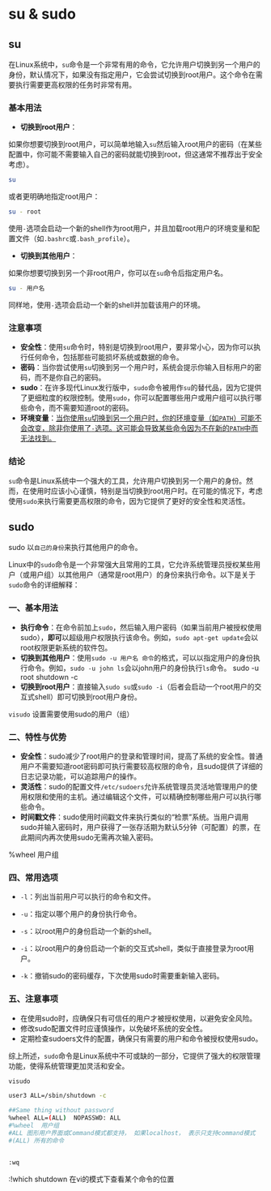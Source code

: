 # su & sudo

## su

在Linux系统中，`su`命令是一个非常有用的命令，它允许用户切换到另一个用户的身份，默认情况下，如果没有指定用户，它会尝试切换到root用户。这个命令在需要执行需要更高权限的任务时非常有用。

### 基本用法

- **切换到root用户**：

如果你想要切换到root用户，可以简单地输入`su`然后输入root用户的密码（在某些配置中，你可能不需要输入自己的密码就能切换到root，但这通常不推荐出于安全考虑）。

```sh
su
```

或者更明确地指定root用户：

```sh
su - root
```

使用`-`选项会启动一个新的shell作为root用户，并且加载root用户的环境变量和配置文件（如`.bashrc`或`.bash_profile`）。

- **切换到其他用户**：

如果你想要切换到另一个非root用户，你可以在`su`命令后指定用户名。

```sh
su - 用户名
```

同样地，使用`-`选项会启动一个新的shell并加载该用户的环境。

### 注意事项

- **安全性**：使用`su`命令时，特别是切换到root用户，要非常小心，因为你可以执行任何命令，包括那些可能损坏系统或数据的命令。
- **密码**：当你尝试使用`su`切换到另一个用户时，系统会提示你输入目标用户的密码，而不是你自己的密码。
- **sudo**：在许多现代Linux发行版中，`sudo`命令被用作`su`的替代品，因为它提供了更细粒度的权限控制。使用`sudo`，你可以配置哪些用户或用户组可以执行哪些命令，而不需要知道root的密码。
- **环境变量**：<u>当你使用`su`切换到另一个用户时，你的环境变量（如`PATH`）可能不会改变，除非你使用了`-`选项。这可能会导致某些命令因为不在新的`PATH`中而无法找到。</u>

### 结论

`su`命令是Linux系统中一个强大的工具，允许用户切换到另一个用户的身份。然而，在使用时应该小心谨慎，特别是当切换到root用户时。在可能的情况下，考虑使用`sudo`来执行需要更高权限的命令，因为它提供了更好的安全性和灵活性。

## sudo

sudo 以`自己的身份`来执行其他用户的命令。 

Linux中的`sudo`命令是一个非常强大且常用的工具，它允许系统管理员授权某些用户（或用户组）以其他用户（通常是root用户）的身份来执行命令。以下是关于`sudo`命令的详细解释：

### 一、基本用法

- **执行命令**：在命令前加上`sudo`，然后输入用户密码（如果当前用户被授权使用sudo），**即可**以超级用户权限执行该命令。例如，`sudo apt-get update`会以root权限更新系统的软件包。
- **切换到其他用户**：使用`sudo -u 用户名 命令`的格式，可以以指定用户的身份执行命令。例如，`sudo -u john ls`会以john用户的身份执行`ls`命令。  sudo -u root  shutdown -c
- **切换到root用户**：直接输入`sudo su`或`sudo -i`（后者会启动一个root用户的交互式shell）即可切换到root用户身份。

`visudo` 设置需要使用sudo的用户（组）

### 二、特性与优势

- **安全性**：sudo减少了root用户的登录和管理时间，提高了系统的安全性。普通用户不需要知道root密码即可执行需要较高权限的命令，且sudo提供了详细的日志记录功能，可以追踪用户的操作。
- **灵活性**：sudo的配置文件`/etc/sudoers`允许系统管理员灵活地管理用户的使用权限和使用的主机。通过编辑这个文件，可以精确控制哪些用户可以执行哪些命令。
- **时间戳文件**：sudo使用时间戳文件来执行类似的“检票”系统。当用户调用sudo并输入密码时，用户获得了一张存活期为默认5分钟（可配置）的票，在此期间内再次使用sudo无需再次输入密码。

%wheel  用户组

### 四、常用选项

- `-l`：列出当前用户可以执行的命令和文件。

- `-u`：指定以哪个用户的身份执行命令。

- `-s`：以root用户的身份启动一个新的shell。

- `-i`：以root用户的身份启动一个新的交互式shell，类似于直接登录为root用户。

- `-k`：撤销sudo的密码缓存，下次使用sudo时需要重新输入密码。

  

### 五、注意事项

- 在使用sudo时，应确保只有可信任的用户才被授权使用，以避免安全风险。
- 修改sudo配置文件时应谨慎操作，以免破坏系统的安全性。
- 定期检查sudoers文件的配置，确保只有需要的用户和命令被授权使用sudo。

综上所述，`sudo`命令是Linux系统中不可或缺的一部分，它提供了强大的权限管理功能，使得系统管理更加灵活和安全。

```sh
visudo 

user3 ALL=/sbin/shutdown -c

##Same thing without password
%wheel ALL=(ALL)  NOPASSWD: ALL
#%wheel  用户组
#ALL 图形用户界面或Command模式都支持， 如果localhost， 表示只支持command模式
#(ALL) 所有的命令


:wq
```



:!which shutdown  在vi的模式下查看某个命令的位置

